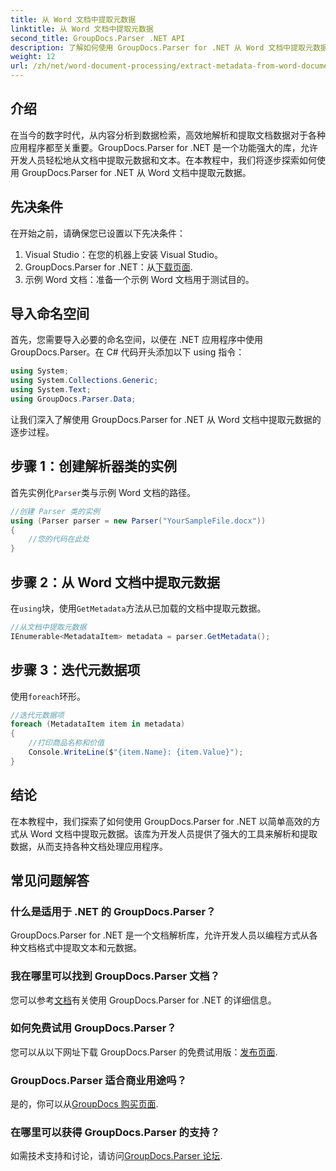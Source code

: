 ```yaml
---
title: 从 Word 文档中提取元数据
linktitle: 从 Word 文档中提取元数据
second_title: GroupDocs.Parser .NET API
description: 了解如何使用 GroupDocs.Parser for .NET 从 Word 文档中提取元数据。解析和检索文档信息的简单步骤。
weight: 12
url: /zh/net/word-document-processing/extract-metadata-from-word-document/
---
```

## 介绍
在当今的数字时代，从内容分析到数据检索，高效地解析和提取文档数据对于各种应用程序都至关重要。GroupDocs.Parser for .NET 是一个功能强大的库，允许开发人员轻松地从文档中提取元数据和文本。在本教程中，我们将逐步探索如何使用 GroupDocs.Parser for .NET 从 Word 文档中提取元数据。
## 先决条件
在开始之前，请确保您已设置以下先决条件：
1. Visual Studio：在您的机器上安装 Visual Studio。
2.  GroupDocs.Parser for .NET：从[下载页面](https://releases.groupdocs.com/parser/net/).
3. 示例 Word 文档：准备一个示例 Word 文档用于测试目的。
## 导入命名空间
首先，您需要导入必要的命名空间，以便在 .NET 应用程序中使用 GroupDocs.Parser。在 C# 代码开头添加以下 using 指令：
```csharp
using System;
using System.Collections.Generic;
using System.Text;
using GroupDocs.Parser.Data;
```
让我们深入了解使用 GroupDocs.Parser for .NET 从 Word 文档中提取元数据的逐步过程。
## 步骤 1：创建解析器类的实例
首先实例化`Parser`类与示例 Word 文档的路径。
```csharp
//创建 Parser 类的实例
using (Parser parser = new Parser("YourSampleFile.docx"))
{
    //您的代码在此处
}
```
## 步骤 2：从 Word 文档中提取元数据
在`using`块，使用`GetMetadata`方法从已加载的文档中提取元数据。
```csharp
//从文档中提取元数据
IEnumerable<MetadataItem> metadata = parser.GetMetadata();
```
## 步骤 3：迭代元数据项
使用`foreach`环形。
```csharp
//迭代元数据项
foreach (MetadataItem item in metadata)
{
    //打印商品名称和价值
    Console.WriteLine($"{item.Name}: {item.Value}");
}
```
## 结论
在本教程中，我们探索了如何使用 GroupDocs.Parser for .NET 以简单高效的方式从 Word 文档中提取元数据。该库为开发人员提供了强大的工具来解析和提取数据，从而支持各种文档处理应用程序。

## 常见问题解答
### 什么是适用于 .NET 的 GroupDocs.Parser？
GroupDocs.Parser for .NET 是一个文档解析库，允许开发人员以编程方式从各种文档格式中提取文本和元数据。
### 我在哪里可以找到 GroupDocs.Parser 文档？
您可以参考[文档](https://tutorials.groupdocs.com/parser/net/)有关使用 GroupDocs.Parser for .NET 的详细信息。
### 如何免费试用 GroupDocs.Parser？
您可以从以下网址下载 GroupDocs.Parser 的免费试用版：[发布页面](https://releases.groupdocs.com/).
### GroupDocs.Parser 适合商业用途吗？
是的，你可以从[GroupDocs 购买页面](https://purchase.groupdocs.com/buy).
### 在哪里可以获得 GroupDocs.Parser 的支持？
如需技术支持和讨论，请访问[GroupDocs.Parser 论坛](https://forum.groupdocs.com/c/parser/17).